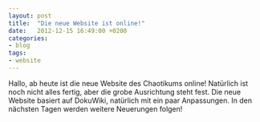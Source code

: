 ```yaml
---
layout: post
title:  "Die neue Website ist online!"
date:   2012-12-15 16:49:00 +0200
categories:
- blog
tags:
- website
---
```


Hallo, ab heute ist die neue Website des Chaotikums online! Natürlich ist noch nicht alles fertig, aber die grobe Ausrichtung steht fest. Die neue Website basiert auf DokuWiki, natürlich mit ein paar Anpassungen. In den nächsten Tagen werden weitere Neuerungen folgen!
